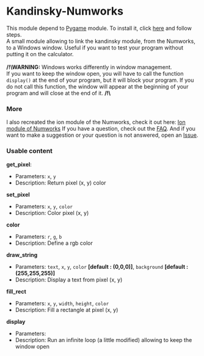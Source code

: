 # Kandinsky-Numworks
This module depend to [Pygame](https://fr.wikibooks.org/wiki/Pygame/Introduction_%C3%A0_Pygame) module. To install it, click [here](https://github.com/ZetaMap/Kandinsky-Numworks/blob/main/FAQ.md#how-to-install-pygame) and follow steps. <br>
A small module allowing to link the kandinsky module, from the Numworks, to a Windows window. 
Useful if you want to test your program without putting it on the calculator. <br><br>
**/!\\WARNING:** Windows works differently in window management. <br>
If you want to keep the window open, you will have to call the  function ``display()`` at the end of your program, but it will block your program. If you do not call this function, the window will appear at the beginning of your program and will close at the end of it. **/!\\**

### More
I also recreated the ion module of the Numworks, check it out here: [Ion module of Numworks](https://github.com/ZetaMap/Ion-numworks)
If you have a question, check out the [FAQ](https://github.com/ZetaMap/Kandinsky-Numworks/blob/main/FAQ.md). And if you want to make a suggestion or your question is not answered, open an [Issue]().

### Usable content
**get_pixel**:
* Parameters: ``x``, ``y``
* Description: Return pixel (x, y) color

**set_pixel**
* Parameters: ``x``, ``y``, ``color``
* Description: Color pixel (x, y)

**color**
* Parameters: ``r``, ``g``, ``b``
* Description: Define a rgb color

**draw_string**
* Parameters: ``text``, ``x``, ``y``, ``color`` **[default : (0,0,0)]**, ``background`` **[default : (255,255,255)]**
* Description: Display a text from pixel (x, y)

**fill_rect**
* Parameters: ``x``, ``y``, ``width``, ``height``, ``color``
* Description: Fill a rectangle at pixel (x, y)

**display**
* Parameters:
* Description: Run an infinite loop (a little modified) allowing to keep the window open
